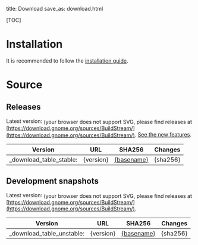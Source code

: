 title: Download
save_as: download.html

[TOC]

# Installation

It is recommended to follow the [installation guide]({filename}installation.md).

# Source

## Releases

Latest version:
<object style="vertical-align: middle" data="https://buildstream.gitlab.io/buildstream/_static/release.svg" type="image/svg+xml">
(your browser does not support SVG, please find releases at [https://download.gnome.org/sources/BuildStream/](https://download.gnome.org/sources/BuildStream/).
</object>
[See the new features]({filename}feature_page.md).

| Version | URL | SHA256 | Changes |
|:-------:|:---:|:------:|:-------:|
_download_table_stable:| {version} | [{basename}]({uri}) | {sha256} | [{news-basename}]({news}) |

## Development snapshots

Latest version:
<object style="vertical-align: middle" data="https://buildstream.gitlab.io/buildstream/_static/snapshot.svg" type="image/svg+xml">
(your browser does not support SVG, please find releases at [https://download.gnome.org/sources/BuildStream/](https://download.gnome.org/sources/BuildStream/).
</object>

| Version | URL | SHA256 | Changes |
|:-------:|:---:|:------:|:-------:|
_download_table_unstable:| {version} | [{basename}]({uri}) | {sha256} | [{news-basename}]({news}) |
